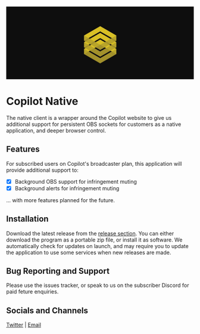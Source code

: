 ![](assets/broadcaster.jpg)

# Copilot Native
The native client is a wrapper around the Copilot website to give us additional support for persistent OBS sockets for customers as a native application, and deeper browser control.

## Features
For subscribed users on Copilot's broadcaster plan, this application will provide additional support to: 
- [x] Background OBS support for infringement muting
- [x] Background alerts for infringement muting

... with more features planned for the future.

## Installation
Download the latest release from the [release section](https://github.com/copilotgg/native/releases). You can either download the program as a portable zip file, or install it as software. We automatically check for updates on launch, and may require you to update the application to use some services when new releases are made.

## Bug Reporting and Support
Please use the issues tracker, or speak to us on the subscriber Discord for paid feture enquiries.

## Socials and Channels
[Twitter](https://twitter.com/copilotgg) | [Email](contact@copilot.gg)
